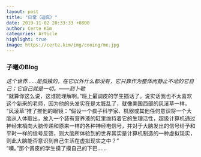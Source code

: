 ```yaml
---
layout: post
title: "日常（迫真）"
date: 2019-11-02 20:33:33 +0800
author: Certe Kim
categories: Article
highlight: true
image: https://certe.kim/img/cooing/me.jpg
---
```


### 子曦のBlog
_这个世界……是孤独的，在它以外什么都没有，它只靠作为整体而静止不动的它自己；它自己就是一切。——刻卜勒_  
“就算你这么说，这谁能理解啊。”班上最调皮的学生插话了。说实话我也不太喜欢这个新来的老师，因为他的头发实在是太脏乱了，就像美国西部的风滚草一样。  
“风滚草”推了推他的眼镜：“假设一个疯子科学家、机器或其他任何意识将一个大脑从人体取出，放入一个装有营养液的缸里维持着它的生理活性，超级计算机通过神经末梢向大脑传递和原来一样的各种神经电信号，并对于大脑发出的信号给予和平时一样的信号反馈，则大脑所体验到的世界其实是计算机制造的一种虚拟现实，则此大脑能否意识到自己生活在虚拟现实之中？”  
“噢。”那个调皮的学生摸了摸自己的下巴……